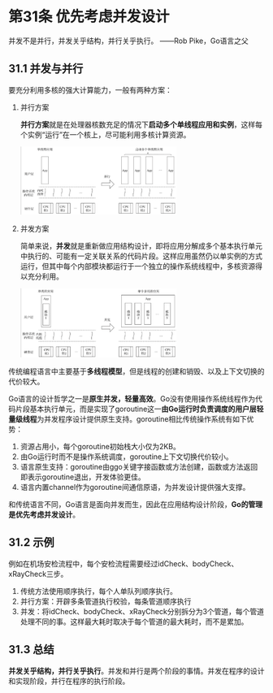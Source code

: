 # 第31条 优先考虑并发设计

并发不是并行，并发关乎结构，并行关乎执行。 ——Rob Pike，Go语言之父

## 31.1 并发与并行

要充分利用多核的强大计算能力，一般有两种方案：

1. 并行方案

   **并行方案**就是在处理器核数充足的情况下**启动多个单线程应用和实例**，这样每个实例“运行”在一个核上，尽可能利用多核计算资源。

   <img src="31.优先考虑并发设计/images/image-20240730223822205.png" alt="image-20240730223822205" style="zoom:30%;" />

2. 并发方案

   简单来说，**并发**就是重新做应用结构设计，即将应用分解成多个基本执行单元中执行的、可能有一定关联关系的代码片段。这样应用虽然仍以单实例的方式运行，但其中每个内部模块都运行于一个独立的操作系统线程中，多核资源得以充分利用。

   <img src="31.优先考虑并发设计/images/image-20240730224010954.png" alt="image-20240730224010954" style="zoom:30%;" />

传统编程语言中主要基于**多线程模型**，但是线程的创建和销毁、以及上下文切换的代价较大。

Go语言的设计哲学之一是**原生并发，轻量高效**。Go没有使用操作系统线程作为代码片段基本执行单元，而是实现了goroutine这一**由Go运行时负责调度的用户层轻量级线程**为并发程序设计提供原生支持。goroutine相比传统操作系统有如下优势：

1. 资源占用小，每个goroutine初始栈大小仅为2KB。
2. 由Go运行时而不是操作系统调度，goroutine上下文切换代价较小。
3. 语言原生支持：goroutine由ggo关键字接函数或方法创建，函数或方法返回即表示goroutine退出，开发体验更佳。
4. 语言内置channel作为goroutine间通信原语，为并发设计提供强大支撑。

和传统语言不同，Go语言是面向并发而生，因此在应用结构设计阶段，**Go的管理是优先考虑并发设计**。

## 31.2 示例

例如在机场安检流程中，每个安检流程需要经过idCheck、bodyCheck、xRayCheck三步。

1. 传统方法使用顺序执行，每个人单队列顺序执行。
2. 并行方案：开辟多条管道执行校验，每条管道顺序执行
3. 并发：将idCheck、bodyCheck、xRayCheck分别拆分为3个管道，每个管道处理不同的事。这样最大耗时取决于每个管道的最大耗时，而不是累加。

## 31.3 总结

**并发关乎结构，并行关乎执行**。并发和并行是两个阶段的事情。并发在程序的设计和实现阶段，并行在程序的执行阶段。